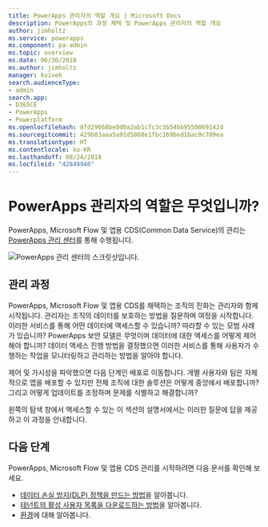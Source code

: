 ```yaml
---
title: PowerApps 관리자의 역할 개요 | Microsoft Docs
description: PowerApps의 과정 채택 및 PowerApps 관리자의 역할 개요
author: jimholtz
ms.service: powerapps
ms.component: pa-admin
ms.topic: overview
ms.date: 06/30/2018
ms.author: jimholtz
manager: kvivek
search.audienceType:
- admin
search.app:
- D365CE
- PowerApps
- Powerplatform
ms.openlocfilehash: 8fd29668be0d0a2ab1cfc3c3b54bb9550069142d
ms.sourcegitcommit: 429b83aaa5a91d5868e1fbc169bed1bac0c709ea
ms.translationtype: HT
ms.contentlocale: ko-KR
ms.lasthandoff: 08/24/2018
ms.locfileid: "42849940"
---
```

# <a name="whats-the-role-of-a-powerapps-administrator"></a>PowerApps 관리자의 역할은 무엇입니까?
PowerApps, Microsoft Flow 및 앱용 CDS(Common Data Service)의 관리는 [PowerApps 관리 센터](https://admin.powerapps.com)를 통해 수행됩니다.

![PowerApps 관리 센터의 스크릿샷입니다.](./media/index/admin-center.png)

## <a name="administration-journey"></a>관리 과정
PowerApps, Microsoft Flow 및 앱용 CDS를 채택하는 조직의 진화는 관리자와 함께 시작됩니다. 관리자는 조직의 데이터를 보호하는 방법을 질문하며 여정을 시작합니다. 이러한 서비스를 통해 어떤 데이터에 액세스할 수 있습니까? 따라할 수 있는 모범 사례가 있습니까? PowerApps 보안 모델은 무엇이며 데이터에 대한 액세스를 어떻게 제어해야 합니까? 데이터 액세스 진행 방법을 결정했으면 이러한 서비스를 통해 사용자가 수행하는 작업을 모니터링하고 관리하는 방법을 알아야 합니다.

제어 및 가시성을 파악했으면 다음 단계인 배포로 이동합니다. 개별 사용자와 팀은 자체적으로 앱을 배포할 수 있지만 전체 조직에 대한 솔루션은 어떻게 중앙에서 배포합니까? 그리고 어떻게 업데이트를 조정하며 문제를 식별하고 해결합니까?

왼쪽의 탐색 창에서 액세스할 수 있는 이 섹션의 설명서에서는 이러한 질문에 답을 제공하고 이 과정을 안내합니다.

## <a name="next-steps"></a>다음 단계
PowerApps, Microsoft Flow 및 앱용 CDS 관리를 시작하려면 다음 문서를 확인해 보세요.
* [데이터 손실 방지(DLP) 정책을 만드는 방법](create-dlp-policy.md)을 알아봅니다.
* [테넌트의 활성 사용자 목록을 다운로드하는 방법](admin-view-user-licenses.md)을 알아봅니다.
* [환경](environments-overview.md)에 대해 알아봅니다.
